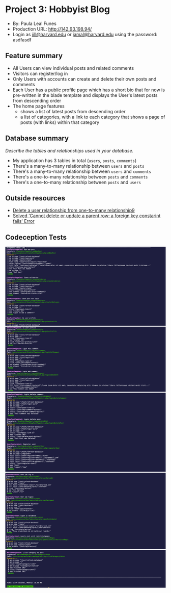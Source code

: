 # Project 3: Hobbyist Blog
+ By: Paula Leal Funes
+ Production URL: http://142.93.198.94/
+ Login as jill@harvard.edu or jamal@harvard.edu using the password: asdfasdf

## Feature summary
+ All Users can view individual posts and related comments 
+ Visitors can register/log in
+ Only Users with accounts can create and delete their own posts and comments
+ Each User has a public profile page which has a short bio that for now is pre-written in the blade template and displays the User's latest posts from descending order 
+ The home page features
  + shows a list of latest posts from descending order
  + a list of categories, with a link to each category that shows a page of posts (with links) within that category

  
## Database summary
*Describe the tables and relationships used in your database.*

+ My application has 3 tables in total (`users`, `posts`, `comments`)
+ There's a many-to-many relationship between `users` and `posts`
+ There's a many-to-many relationship between `users` and `comments`
+ There's a one-to-many relationship between `posts` and `comments`
+ There's a one-to-many relationship between `posts` and `users`

## Outside resources
* [Delete a user relationship from one-to-many relationship9](https://stackoverflow.com/questions/49323458/can-detach-method-also-be-applied-to-one-to-many-relationship-in-laravel)
* [Solved 'Cannot delete or update a parent row: a foreign key constarint fails' Error](https://laravel.com/docs/5.1/migrations#foreign-key-constraints)


## Codeception Tests
![Test1](./public/images/test1.png)
![Test2](./public/images/test2.png)
![Test3](./public/images/test3.png)
![Test4](./public/images/test4.png)
![Test5](./public/images/test5.png)
